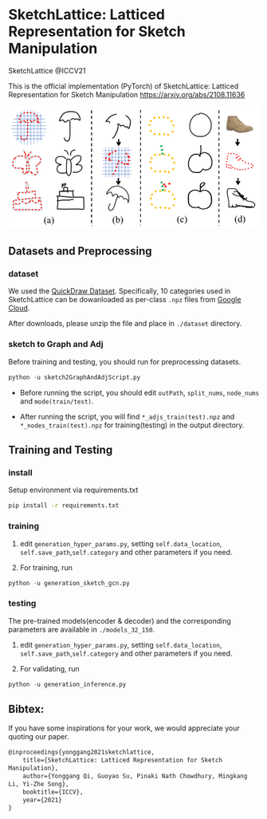 SketchLattice: Latticed Representation for Sketch Manipulation
========================================================

SketchLattice @ICCV21

This is the official implementation (PyTorch) of SketchLattice: Latticed Representation for Sketch Manipulation https://arxiv.org/abs/2108.11636

<img src="./docs/front.png" width="600px"></img>

## Datasets and Preprocessing

### dataset
  
We used the <a href="https://github.com/googlecreativelab/quickdraw-dataset#sketch-rnn-quickdraw-dataset" target="_blank">QuickDraw Dataset<a>. Specifically, 10 categories used in SketchLattice can be dowanloaded as per-class `.npz` files from <a href="https://drive.google.com/file/d/1spj0eHU8HPtp1ET-3FVjWsja2G8F8CSF/view?usp=sharing" target="_blank">Google Cloud<a>.

After downloads, please unzip the file and place in `./dataset` directory.

### sketch to Graph and Adj

Before training and testing, you should run for preprocessing datasets.
  ```python
  python -u sketch2GraphAndAdjScript.py
  ```
  
* Before running the script, you should edit `outPath`, `split_nums`, `node_nums` and `mode(train/test)`.
  
* After running the script, you will find `*_adjs_train(test).npz` and `*_nodes_train(test).npz` for training(testing) in the output directory.

## Training and Testing
  
  
### install
  
Setup environment via requirements.txt

```bash
pip install -r requirements.txt
```
  
### training 

1. edit `generation_hyper_params.py`, setting `self.data_location`, `self.save_path`,`self.category` and other parameters if you need.

2. For training, run
  ```python
  python -u generation_sketch_gcn.py
  ``` 

### testing

The pre-trained models(encoder & decoder) and the corresponding parameters are available in `./models_32_150`.
  
1. edit `generation_hyper_params.py`, setting `self.data_location`, `self.save_path`,`self.category` and other parameters if you need.
  
2. For validating, run
  ```python
  python -u generation_inference.py
  ``` 
  
## Bibtex: 
If you have some inspirations for your work, we would appreciate your quoting our paper.

    @inproceedings{yonggang2021sketchlattice,
        title={SketchLattice: Latticed Representation for Sketch Manipulation},
        author={Yonggang Qi, Guoyao Su, Pinaki Nath Chowdhury, Mingkang Li, Yi-Zhe Song},
        booktitle={ICCV},
        year={2021}
    }
